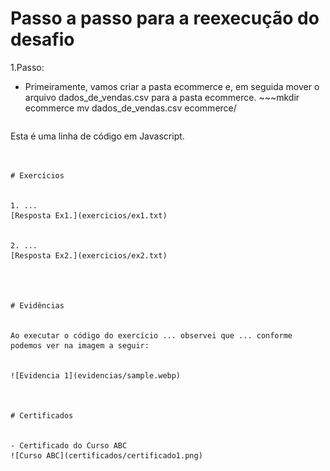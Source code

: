 
# Passo a passo para a reexecução do desafio 

1.Passo:  
* Primeiramente, vamos criar a pasta ecommerce e, em seguida mover o arquivo dados_de_vendas.csv para a pasta ecommerce.
        ~~~mkdir ecommerce
        mv dados_de_vendas.csv ecommerce/

  ~~~javascript
Esta é uma linha de código em Javascript.
~~~


# Exercícios


1. ...
[Resposta Ex1.](exercicios/ex1.txt)


2. ...
[Resposta Ex2.](exercicios/ex2.txt)




# Evidências


Ao executar o código do exercício ... observei que ... conforme podemos ver na imagem a seguir:


![Evidencia 1](evidencias/sample.webp)



# Certificados


- Certificado do Curso ABC
![Curso ABC](certificados/certificado1.png)



